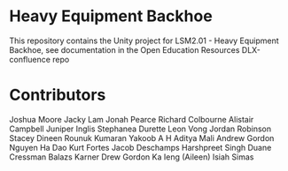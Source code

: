 # Heavy Equipment Backhoe

This repository contains the Unity project for LSM2.01 - Heavy Equipment Backhoe, see documentation in the Open Education Resources DLX-confluence repo

# Contributors

Joshua Moore
Jacky Lam
Jonah Pearce
Richard Colbourne
Alistair Campbell
Juniper Inglis
Stephanea Durette
Leon Vong
Jordan Robinson
Stacey Dineen
Rounuk Kumaran
Yakoob A H
Aditya Mali
Andrew Gordon
Nguyen Ha Dao
Kurt Fortes
Jacob Deschamps
Harshpreet Singh
Duane Cressman
Balazs Karner
Drew Gordon
Ka Ieng (Aileen) 
Isiah Simas
